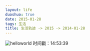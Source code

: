 ```yaml
---
layout: life
duoshuo: true
date: 2015-01-28
tags: 生活
title: 生活轨迹 -> 2015 -> 2014-01-28
---
```



![helloworld](/life/2015/2015res/2015-01-28.jpep)
时间戳：14:53:39


